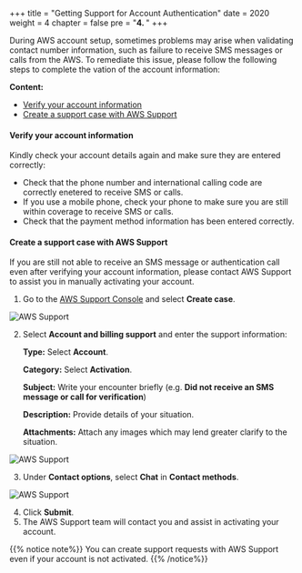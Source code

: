 +++
title = "Getting Support for Account Authentication"
date = 2020
weight = 4
chapter = false
pre = "<b>4. </b>"
+++

During AWS account setup, sometimes problems may arise when validating contact number information, such as failure to receive SMS messages or calls from the AWS. To remediate this issue, please follow the following steps to complete the vation of the account information:

**Content:**

-   [Verify your account information](#verify-your-account-information)
-   [Create a support case with AWS Support](#create-a-support-case-with-aws-support)

#### Verify your account information

Kindly check your account details again and make sure they are entered correctly:

-   Check that the phone number and international calling code are correctly enetered to receive SMS or calls.
-   If you use a mobile phone, check your phone to make sure you are still within coverage to receive SMS or calls.
-   Check that the payment method information has been entered correctly.

#### Create a support case with AWS Support

If you are still not able to receive an SMS message or authentication call even after verifying your account information, please contact AWS Support to assist you in manually activating your account.

1. Go to the [AWS Support Console](https://aws.amazon.com/support/) and select **Create case**.

![AWS Support](/images/1-account-setup/1.png?width=90pc)

2. Select **Account and billing support** and enter the support information:

    **Type:** Select **Account**.

    **Category:** Select **Activation**.

    **Subject:** Write your encounter briefly (e.g. **Did not receive an SMS message or call for verification**)

    **Description:** Provide details of your situation.

    **Attachments:** Attach any images which may lend greater clarify to the situation.

![AWS Support](/images/1-account-setup/2.png?width=90pc)

3. Under **Contact options**, select **Chat** in **Contact methods**.

![AWS Support](/images/1-account-setup/3.png?width=90pc)

4. Click **Submit**.
5. The AWS Support team will contact you and assist in activating your account.

{{% notice note%}}
You can create support requests with AWS Support even if your account is not activated.
{{% /notice%}}
